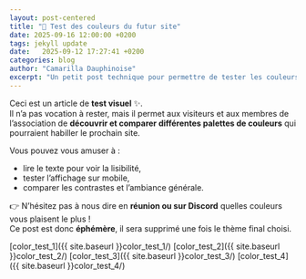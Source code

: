 ```yaml
---
layout: post-centered
title: "🎨 Test des couleurs du futur site"
date: 2025-09-16 12:00:00 +0200
tags: jekyll update
date:   2025-09-12 17:27:41 +0200
categories: blog
author: "Camarilla Dauphinoise"
excerpt: "Un petit post technique pour permettre de tester les couleurs potentielles du futur site."
---
```


Ceci est un article de **test visuel** ✨.  
Il n’a pas vocation à rester, mais il permet aux visiteurs et aux membres de l’association de **découvrir et comparer différentes palettes de couleurs** qui pourraient habiller le prochain site.

Vous pouvez vous amuser à :

- lire le texte pour voir la lisibilité,
- tester l’affichage sur mobile,
- comparer les contrastes et l’ambiance générale.

👉 N’hésitez pas à nous dire en **réunion ou sur Discord** quelles couleurs vous plaisent le plus !  
Ce post est donc **éphémère**, il sera supprimé une fois le thème final choisi.

[color_test_1]({{ site.baseurl }}color_test_1/) 
[color_test_2]({{ site.baseurl }}color_test_2/) 
[color_test_3]({{ site.baseurl }}color_test_3/) 
[color_test_4]({{ site.baseurl }}color_test_4/) 

